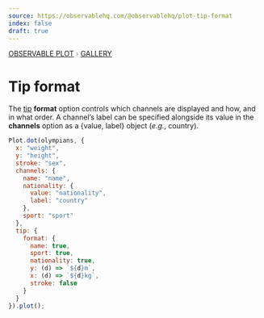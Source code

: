 ```yaml
---
source: https://observablehq.com/@observablehq/plot-tip-format
index: false
draft: true
---
```


<div style="color: grey; font: 13px/25.5px var(--sans-serif); text-transform: uppercase;"><h1 style="display: none;">Plot: Tip format</h1><a href="/plot">Observable Plot</a> › <a href="/@observablehq/plot-gallery">Gallery</a></div>

# Tip format

The [tip](https://observablehq.com/plot/marks/tip) **format** option controls which channels are displayed and how, and in what order. A channel’s label can be specified alongside its value in the **channels** option as a {value, label} object (_e.g._, country).

```js echo
Plot.dot(olympians, {
  x: "weight",
  y: "height",
  stroke: "sex",
  channels: {
    name: "name",
    nationality: {
      value: "nationality",
      label: "country"
    },
    sport: "sport"
  },
  tip: {
    format: {
      name: true,
      sport: true,
      nationality: true,
      y: (d) => `${d}m`,
      x: (d) => `${d}kg`,
      stroke: false
    }
  }
}).plot();
```
